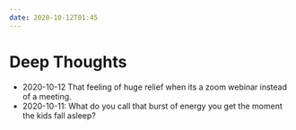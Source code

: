 ```yaml
---
date: 2020-10-12T01:45
---
```


# Deep Thoughts
- 2020-10-12 That feeling of huge relief when its a zoom webinar instead of a meeting.
- 2020-10-11: What do you call that burst of energy you get the moment the kids fall asleep?

